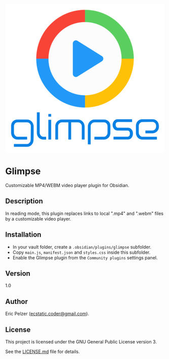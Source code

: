 ![](https://github.com/senselogic/GLIMPSE/blob/master/LOGO/glimpse.png)

# Glimpse

Customizable MP4/WEBM video player plugin for Obsidian.

## Description

In reading mode, this plugin replaces links to local ".mp4" and ".webm" files by a customizable video player.

## Installation

*   In your vault folder, create a `.obsidian/plugins/glimpse` subfolder.
*   Copy `main.js`, `manifest.json` and `styles.css` inside this subfolder.
*   Enable the Glimpse plugin from the `Community plugins` settings panel.

## Version

1.0

## Author

Eric Pelzer (ecstatic.coder@gmail.com).

## License

This project is licensed under the GNU General Public License version 3.

See the [LICENSE.md](LICENSE.md) file for details.

